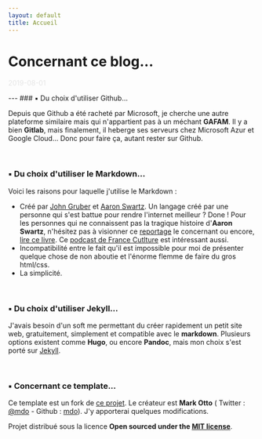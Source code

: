 ```yaml
---
layout: default
title: Accueil
---
```

# Concernant ce blog... 
<p><span style="color:#E5E5E5">2019-08-01</span></p> 
---
### ▪ Du choix d'utiliser Github...

Depuis que Github a été racheté par Microsoft, je cherche une autre plateforme similaire mais qui n'appartient pas à un méchant __GAFAM__. Il y a bien __Gitlab__, mais finalement, il heberge ses serveurs chez Microsoft Azur et Google Cloud... Donc pour faire ça, autant rester sur Github.

&nbsp;
### ▪ Du choix d'utiliser le Markdown...

Voici les raisons pour laquelle j'utilise le Markdown :

- Créé par [John Gruber](https://fr.wikipedia.org/wiki/John_Gruber) et [Aaron Swartz](https://fr.wikipedia.org/wiki/Aaron_Swartz). Un langage créé par une personne qui s'est battue pour rendre l'internet meilleur ? Done ! 
Pour les personnes qui ne connaissent pas la tragique histoire d'__Aaron Swartz__, n'hésitez pas à visionner ce [reportage](https://www.youtube.com/watch?v=y_CQATGOX2w) le concernant ou encore, [lire ce livre](https://livre.fnac.com/a10199581/Lawrence-Lessig-Celui-qui-pourrait-changer-le-monde). Ce [podcast de France Cutlture](https://www.franceculture.fr/emissions/le-numerique-et-nous/aaron-swartz-celui-qui-pourrait-changer-le-monde) est intéressant aussi.
- Incompatibilité entre le fait qu'il est impossible pour moi de présenter quelque chose de non aboutie et l'énorme flemme de faire du gros html/css.
- La simplicité.

&nbsp;
### ▪ Du choix d'utiliser Jekyll...

J'avais besoin d'un soft me permettant du créer rapidement un petit site web, gratuitement, simplement et compatible avec le __markdown__. Plusieurs options existent comme __Hugo__, ou encore __Pandoc__, mais mon choix s'est porté sur [Jekyll](https://jekyllrb.com/).

&nbsp;
### ▪ Concernant ce template...

Ce template est un fork de [ce projet](https://github.com/poole/lanyon). 
Le créateur est __Mark Otto__ ( Twitter : [@mdo](https://twitter.com/mdo) - Github : [mdo](https://github.com/mdo)). 
J'y apporterai quelques modifications.

Projet distribué sous la licence __Open sourced under the [MIT license](https://github.com/poole/lanyon/blob/master/LICENSE.md)__.
